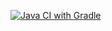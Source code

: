 [![Java CI with Gradle](https://github.com/edgladkikh/Patterns2/actions/workflows/gradle.yml/badge.svg)](https://github.com/edgladkikh/Patterns2/actions/workflows/gradle.yml)
